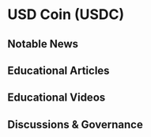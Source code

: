 # USD Coin (USDC)

## Notable News

## Educational Articles

## Educational Videos

## Discussions & Governance
